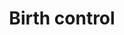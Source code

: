 ---
title: Birth control
longTitle: 'Birth control'
tags:
- gccommon
use:
- "[[Family planning]]"
---